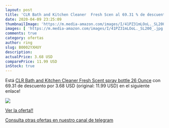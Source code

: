 ```yaml
---
layout: post
title: 'CLR Bath and Kitchen Cleaner  Fresh Scen al 69.31 % de descuento'
date: 2020-04-09 23:25:09
thumbnailImage: 'https://m.media-amazon.com/images/I/41PZ31mLOoL._SL200_.jpg'
images: [ 'https://m.media-amazon.com/images/I/41PZ31mLOoL._SL200_.jpg' ]
comments: true
category: ofertas
author: ring
slug: B0002YXHUY
description:
actualPrice: 3.68 USD
comparePrice: 11.99 USD
inStock: true
---
```


Está [CLR Bath and Kitchen Cleaner  Fresh Scent  spray bottle  26 Ounce](https://www.amazon.com/dp/B0002YXHUY/?tag=redken08-20) con 69.31 de descuento por 3.68 USD (original: 11.99 USD) en el siguiente enlace!

[![](https://m.media-amazon.com/images/I/41PZ31mLOoL._SL200_.jpg)](https://www.amazon.com/dp/B0002YXHUY/?tag=redken08-20)

[Ver la oferta!!](https://www.amazon.com/dp/B0002YXHUY/?tag=redken08-20)

[Consulta otras ofertas en nuestro canal de telegram](https://t.me/s/ofertas25)
